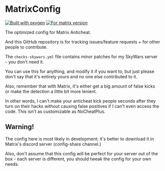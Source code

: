 # MatrixConfig
[![Built with oxygen](https://badgen.net/badge/built%20with/oxygen/green)](https://example.com/) [![For matrix version](https://badgen.net/badge/for%20matrix/4.7.8/green)](https://example.com/)

The optimized config for Matrix Anticheat.

And this GitHub repository is for tracking issues/feature requests + for other people to contribute. 

The `checks-skywars.yml` file contains minor patches for my SkyWars server - you don't need it.

You can use this for anything, and modify it if you want to, but just please don't say that it's entirely yours and no one else contributed to it.

Also, remember that with Matrix, it's either get a big amount of false kicks or make the detection a little bit more lenient.

In other words, I can't make your anticheat kick people seconds after they turn on their hacks without causing false positives if I can't even access the code. This isn't as customizable as NoCheatPlus.

## Warning!
The config here is most likely in development; it's better to download it in Matrix's discord server (config-share channel.)

Also, don't assume that this config will be perfect for your server out of the box - each server is different, you should tweak the config for your own needs.